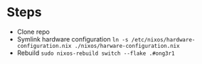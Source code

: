 # Steps
- Clone repo
- Symlink hardware configuration `ln -s /etc/nixos/hardware-configuration.nix ./nixos/harware-configuration.nix`
- Rebuild `sudo nixos-rebuild switch --flake .#ong3r1`
